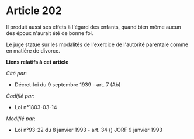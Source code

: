 # Article 202

Il produit aussi ses effets à l'égard des enfants, quand bien même aucun des époux n'aurait été de bonne foi.

Le juge statue sur les modalités de l'exercice de l'autorité parentale comme en matière de divorce.

**Liens relatifs à cet article**

_Cité par_:

  - Décret-loi du 9 septembre 1939 - art. 7 (Ab)

_Codifié par_:

  - Loi n°1803-03-14

_Modifié par_:

  - Loi n°93-22 du 8 janvier 1993 - art. 34 () JORF 9 janvier 1993
